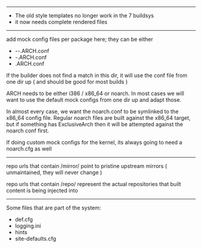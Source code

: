 --------
* The old style templates no longer work in the 7 buildsys
* it now needs complete rendered files 
--------

add mock config files per package here; 
they can be either
- <package name>-<version>-<releaese>.ARCH.conf
- <package-name>-<version>.ARCH.conf 
- <package>.ARCH.conf

If the builder does not find a match in this dir, it will 
use the conf file from one dir up ( and should be good
for most builds )

ARCH needs to be either i386 / x86_64 or noarch. In most cases
we will want to use the default mock configs from one dir up
and adapt those. 

In almost every case, we want the noarch.conf to be symlinked
to the x86_64 config file. Regular noarch files are built against
the x86_64 target, but if something has ExclusiveArch then it 
will be attempted against the noarch conf first.

If doing custom mock configs for the kernel, its always
going to need a noarch.cfg as well 

---------
repo urls that contain /mirror/ point to pristine upstream
mirrors ( unmaintained, they will never change )

repo urls that contain /repo/<target> represent the actual
repositories that built content is being injected into


---------
Some files that are part of the system:
- def.cfg
- logging.ini
- hints
- site-defaults.cfg
